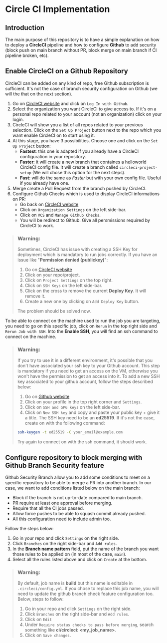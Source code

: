 # Circle CI Implementation
## Introduction
The main purpose of this repository is to have a simple explanation on how to deploy a **CircleCI** pipeline and how to configure **Github** to add security (block push on main branch without PR, block merge on main branch if CI pipeline broken, etc).

## Enable CircleCI on a Github Repository

CircleCI can be added on any kind of repo, free Github subscription is sufficient.
It's not the case of branch security configuration on Github (we will the that on the next section).

1. Go on [CircleCI website](https://circleci.com/vcs-authorize/?return-to=https%3A%2F%2Fapp.circleci.com%2Fprojects%2F) and click on `Log In with Github`.
2. Select the organization you want CircleCI to give access to. If it's on a personal repo related to your account (not an organization) click on your login.
3. CircleCI will show you a list of all repos related to your previous selection. Click on the `Set Up Project` button next to the repo which you want enable CircleCI on to start using it.
4. At this stage, you have 3 possibilities. Choose one and click on the `Set Up Project` button:
    * **Fastest**: this one is adapted if you already have a CircleCI configuration in your repository.
    * **Faster**: it will create a new branch that containes a helloworld CircleCI config file. It will create a branch called `circleci-project-setup` (We will chose this option for the next steps).
    * **Fast**: will do the same as *Faster* but with your own config file. Useful if you already have one.
5. Merge create a Pull Request from the branch pushed by CircleCI.
6. Configure Github Checks which is used to display CircleCI informations on PR:
    * Go back on [CircleCI website](https://circleci.com/vcs-authorize/?return-to=https%3A%2F%2Fapp.circleci.com%2Fprojects%2F)
    * Click on `Organization Settings` on the left side-bar.
    * Click on `VCS` and `Manage Github Checks`.
    * You will be redirect to Github. Give all persmissions required by CircleCI to work.

> ### **Warning**:
> Sometimes, CircleCI has issue with creating a SSH Key for deployment which is mandatory to run jobs correctly.
> If you have an issue like "**Permission denied (publickey)**":
>   1. Go on [CircleCI website](https://circleci.com/vcs-authorize/?return-to=https%3A%2F%2Fapp.circleci.com%2Fprojects%2F)
>   2. Click on your repo/project.
>   3. Click on `Project Settings` on the top right.
>   4. Click on `SSH Keys` on the left side-bar.
>   5. Click on the cross to remove the current **Deploy Key**. It will remove it.
>   6. Create a new one by clicking on `Add Deploy Key` button.
>
> The problem should be solved now.

To be able to connect on the machine used to run the job you are targeting, you need to go on this specific job, click on `Rerun` in the top right side and `Rerun Job with SSH`. Into the **Enable SSH**, you will find an ssh command to connect on the machine.

> ### **Warning**:
> If you try to use it in a different environment, it's possible that you don't have associated your ssh key to your Github account. This step is mandatory if you need to get an access on the VM, otherwise you won't have the permission to get an access into it. To add a new SSH key associated to your github account, follow the steps described below: 
>   1. Go on [Github website](https://github.com/)
>   2. Click on your profile in the top right corner and `Settings`.
>   3. Click on `SSH and GPG keys` on the left side-bar.
>   4. Click on `New SSH key` and copy and paste your public key + give it a title. The SSH key need to be an **ed25519**. If it's not the case, create on with the following command:
> ```bash
> ssh-keygen -t ed25519 -C your_email@example.com
> ```
> Try again to connect on with the ssh command, it should work.

## Configure repository to block merging with Github Branch Security feature
Github Security Branch allow you to add some conditions to meet on a specific repository to be able to merge a PR into another branch.
In our case, we want to add conditions listed below on the main branch:
* Block if the branch is not up-to-date compared to main branch.
* PR require at least one approval before merging.
* Require that all the CI jobs passed.
* Allow force pushes to be able to squash commit already pushed.
* All this configuration need to include admin too.

Follow the steps below:
1. Go in your repo and click `Settings` on the right side.
2. Click `Branches` on the right side-bar and `Add rules`.
3. In the **Branch name pattern** field, put the name of the branch you want those rules to be applied on (in most of the case, `main`).
4. Select all the rules listed above and click on `Create` at the bottom.

> ### **Warning**:
> By default, job name is **build** but this name is editable in `.circleci/config.yml`.
> If you chose to replace this job name, you will need to update the github branch check feature configuration too.
> Below, steps to follow:
> 1. Go in your repo and click `Settings` on the right side.
> 2. Click `Branches` on the right side-bar and `Add rules`.
> 3. Click on `Edit`
> 4. Under `Require status checks to pass before merging`, search something like **ci/circleci: <my_job_name>**.
> 5. Click on `Save changes`.
